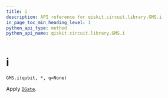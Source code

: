 ```yaml
---
title: i
description: API reference for qiskit.circuit.library.GMS.i
in_page_toc_min_heading_level: 1
python_api_type: method
python_api_name: qiskit.circuit.library.GMS.i
---
```


# i

<span id="qiskit.circuit.library.GMS.i" />

`GMS.i(qubit, *, q=None)`

Apply [`IGate`](qiskit.circuit.library.IGate "qiskit.circuit.library.IGate").

